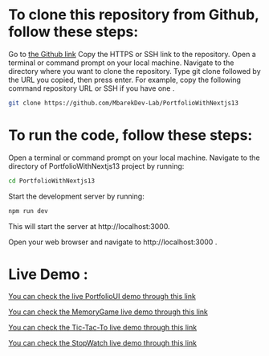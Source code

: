# To clone this repository from Github, follow these steps:

Go to [the Github link](https://github.com/MbarekDev-Lab/PortfolioWithNextjs13) 
Copy the HTTPS or SSH link to the repository.
Open a terminal or command prompt on your local machine.
Navigate to the directory where you want to clone the repository.
Type git clone followed by the URL you copied, then press enter.
For example, copy the following command repository URL or SSH if you have one .
```bash
git clone https://github.com/MbarekDev-Lab/PortfolioWithNextjs13
```
# To run the code, follow these steps:

Open a terminal or command prompt on your local machine.
Navigate to the directory of PortfolioWithNextjs13 project by running:
```bash
cd PortfolioWithNextjs13
````
Start the development server by running:
```bash
npm run dev
```
This will start the server at http://localhost:3000.

Open your web browser and navigate to http://localhost:3000 .

# Live Demo :

[You can check the live PortfolioUI demo through this link](https://portfolio-with-nextjs13.vercel.app/)

[You can check the MemoryGame live demo  through this link](https://memorygame-orpin.vercel.app/)

[You can check the Tic-Tac-To live demo through this link](https://tic-tac-toa-three.vercel.app/)

[You can check the StopWatch live demo through this link](https://myfirst-reactapp-deploy.vercel.app/)





